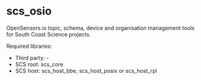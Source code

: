 # scs_osio
OpenSensors.io topic, schema, device and organisation management tools for South Coast Science projects.

Required libraries: 

* Third party: -
* SCS root: scs_core
* SCS host: scs_host_bbe, scs_host_posix or scs_host_rpi
